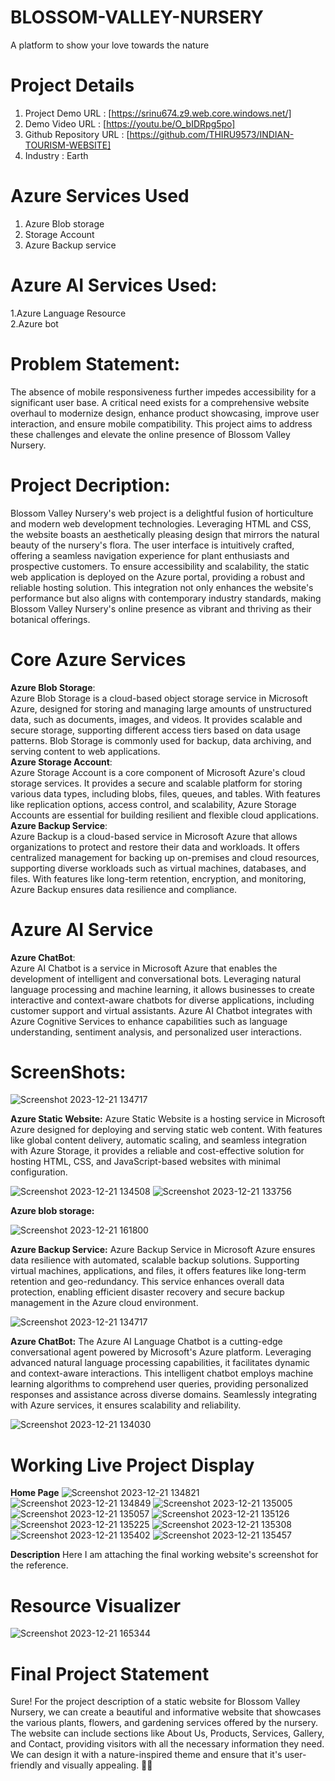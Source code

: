 # BLOSSOM-VALLEY-NURSERY
A platform to show your love towards the nature
# Project Details
  1. Project Demo URL : [https://srinu674.z9.web.core.windows.net/]
  2. Demo Video URL :  [https://youtu.be/O_bIDRpg5po]
  3. Github Repository URL : [https://github.com/THIRU9573/INDIAN-TOURISM-WEBSITE]
  4. Industry : Earth
# Azure Services Used
  1. Azure Blob storage
  2. Storage Account
  3. Azure Backup service
# Azure AI Services Used:
  1.Azure Language Resource<br>
  2.Azure bot
# Problem Statement:
The absence of mobile responsiveness further impedes accessibility for a significant user base. A critical need exists for a comprehensive website overhaul to modernize design, enhance product showcasing, improve user interaction, and ensure mobile compatibility. This project aims to address these challenges and elevate the online presence of Blossom Valley Nursery.
# Project Decription:
Blossom Valley Nursery's web project is a delightful fusion of horticulture and modern web development technologies. Leveraging HTML and CSS, the website boasts an aesthetically pleasing design that mirrors the natural beauty of the nursery's flora. The user interface is intuitively crafted, offering a seamless navigation experience for plant enthusiasts and prospective customers. To ensure accessibility and scalability, the static web application is deployed on the Azure portal, providing a robust and reliable hosting solution. This integration not only enhances the website's performance but also aligns with contemporary industry standards, making Blossom Valley Nursery's online presence as vibrant and thriving as their botanical offerings.
# Core Azure Services #
   **Azure Blob Storage**: <br>
   Azure Blob Storage is a cloud-based object storage service in Microsoft Azure, designed for storing and managing large amounts of unstructured data, such as documents, images, and videos. It provides scalable and secure storage, supporting different access tiers based on data usage patterns. Blob Storage is commonly used for backup, data archiving, and serving content to web applications. <br>
   **Azure Storage Account**: <br>
  Azure Storage Account is a core component of Microsoft Azure's cloud storage services. It provides a secure and scalable platform for storing various data types, including blobs, files, queues, and tables. With features like replication options, access control, and scalability, Azure Storage Accounts are essential for building resilient and flexible cloud applications. <br>
   **Azure Backup Service**:<br>
   Azure Backup is a cloud-based service in Microsoft Azure that allows organizations to protect and restore their data and workloads. It offers centralized management for backing up on-premises and cloud resources, supporting diverse workloads such as virtual machines, databases, and files. With features like long-term retention, encryption, and monitoring, Azure Backup ensures data resilience and compliance. <br>
# Azure AI Service
  **Azure ChatBot**:<br>
  Azure AI Chatbot is a service in Microsoft Azure that enables the development of intelligent and conversational bots. Leveraging natural language processing and machine learning, it allows businesses to create interactive and context-aware chatbots for diverse applications, including customer support and virtual assistants. Azure AI Chatbot integrates with Azure Cognitive Services to enhance capabilities such as language understanding, sentiment analysis, and personalized user interactions.
# ScreenShots:

![Screenshot 2023-12-21 134717](https://github.com/reddysrinuvas/reddysrinuvas/assets/151932332/9784fbb1-8b3e-40a0-90ec-8e102549ce7c)


**Azure Static Website:**
Azure Static Website is a hosting service in Microsoft Azure designed for deploying and serving static web content. With features like global content delivery, automatic scaling, and seamless integration with Azure Storage, it provides a reliable and cost-effective solution for hosting HTML, CSS, and JavaScript-based websites with minimal configuration.

![Screenshot 2023-12-21 134508](https://github.com/reddysrinuvas/reddysrinuvas/assets/151932332/3d44adcf-9a70-4e53-a1ee-935f43c4bcbf)
![Screenshot 2023-12-21 133756](https://github.com/reddysrinuvas/reddysrinuvas/assets/151932332/1da6a79e-0eff-4ac0-97bd-64cdbe0bad06)

**Azure blob storage:**

![Screenshot 2023-12-21 161800](https://github.com/reddysrinuvas/reddysrinuvas/assets/151932332/32fbe599-b5d9-497d-a2f5-5fb2cf6bf162)

**Azure Backup Service:**
Azure Backup Service in Microsoft Azure ensures data resilience with automated, scalable backup solutions. Supporting virtual machines, applications, and files, it offers features like long-term retention and geo-redundancy. This service enhances overall data protection, enabling efficient disaster recovery and secure backup management in the Azure cloud environment.

![Screenshot 2023-12-21 134717](https://github.com/reddysrinuvas/reddysrinuvas/assets/151932332/e7f4c865-0fee-4d06-95f7-20505f2801e7)

**Azure ChatBot:**
The Azure AI Language Chatbot is a cutting-edge conversational agent powered by Microsoft's Azure platform. Leveraging advanced natural language processing capabilities, it facilitates dynamic and context-aware interactions. This intelligent chatbot employs machine learning algorithms to comprehend user queries, providing personalized responses and assistance across diverse domains. Seamlessly integrating with Azure services, it ensures scalability and reliability. 

![Screenshot 2023-12-21 134030](https://github.com/reddysrinuvas/reddysrinuvas/assets/151932332/7fdedb94-823e-494b-a039-ae573e6673e3)


# Working Live Project Display
**Home Page**
![Screenshot 2023-12-21 134821](https://github.com/reddysrinuvas/reddysrinuvas/assets/151932332/c6cdf29c-9126-479b-b3a0-3ae47664b0ca)
![Screenshot 2023-12-21 134849](https://github.com/reddysrinuvas/reddysrinuvas/assets/151932332/467e3ed9-d121-408b-909f-3c38cb296b3b)
![Screenshot 2023-12-21 135005](https://github.com/reddysrinuvas/reddysrinuvas/assets/151932332/5b93a6d1-f79f-433d-8241-4cb26e5ff734)
![Screenshot 2023-12-21 135057](https://github.com/reddysrinuvas/reddysrinuvas/assets/151932332/703b7169-943b-4f71-8133-bf6b08e8c54b)
![Screenshot 2023-12-21 135126](https://github.com/reddysrinuvas/reddysrinuvas/assets/151932332/563e41a4-f43e-4f91-b70c-2cd4f152b528)
![Screenshot 2023-12-21 135225](https://github.com/reddysrinuvas/reddysrinuvas/assets/151932332/7328a548-8135-452f-bad8-75e19752e0c9)
![Screenshot 2023-12-21 135308](https://github.com/reddysrinuvas/reddysrinuvas/assets/151932332/6c158c4e-068a-4a29-aeb7-8b443f021a4d)
![Screenshot 2023-12-21 135402](https://github.com/reddysrinuvas/reddysrinuvas/assets/151932332/054c6ec6-1e3b-4bf5-987b-49948c918712)
![Screenshot 2023-12-21 135457](https://github.com/reddysrinuvas/reddysrinuvas/assets/151932332/9f2a95d0-74e4-43fa-89b8-f6902c0c204c)





**Description**
Here I am attaching the final working website's screenshot for the reference.
# Resource Visualizer

![Screenshot 2023-12-21 165344](https://github.com/reddysrinuvas/reddysrinuvas/assets/151932332/0b585c15-d237-445e-a95d-4dfe3492c293)


# Final Project Statement
Sure! For the project description of a static website for Blossom Valley Nursery, we can create a beautiful and informative website that showcases the various plants, flowers, and gardening services offered by the nursery. The website can include sections like About Us, Products, Services, Gallery, and Contact, providing visitors with all the necessary information they need. We can design it with a nature-inspired theme and ensure that it's user-friendly and visually appealing. 🌸🌿

